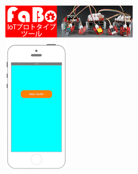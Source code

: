 [![Banner](../img/fabo_banner.png)](http://www.fabo.io)

[![Preview uikit001](./img/uikit001.png)](./001_uilabel.md)
